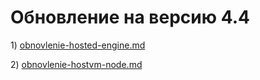# Обновление на версию 4.4

1\) [obnovlenie-hosted-engine.md](obnovlenie-hosted-engine.md "mention")

2\) [obnovlenie-hostvm-node.md](obnovlenie-hostvm-node.md "mention")
